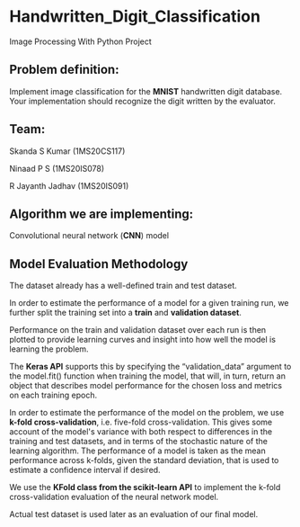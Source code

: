 # Handwritten_Digit_Classification
Image Processing With Python Project

## Problem definition:


Implement image classification for the **MNIST** handwritten digit database. Your implementation should recognize the digit written by the evaluator.


## Team:

Skanda S Kumar (1MS20CS117)

Ninaad P S     (1MS20IS078)

R Jayanth Jadhav (1MS20IS091)

## Algorithm we are implementing:

Convolutional neural network (**CNN**) model 

## Model Evaluation Methodology

The dataset already has a well-defined train and test dataset.

In order to estimate the performance of a model for a given training run, we further split the training set into a **train** and **validation dataset**.

Performance on the train and validation dataset over each run is then plotted to provide learning curves and insight into how well the model is learning the problem.

The **Keras API** supports this by specifying the “validation_data” argument to the model.fit() function when training the model, that will, in turn, return an object that describes model performance for the chosen loss and metrics on each training epoch.

In order to estimate the performance of the model on the problem, we use **k-fold cross-validation**, i.e. five-fold cross-validation. This gives some account of the model's variance with both respect to differences in the training and test datasets, and in terms of the stochastic nature of the learning algorithm. The performance of a model is taken as the mean performance across k-folds, given the standard deviation, that is used to estimate a confidence interval if desired.

We use the **KFold class from the scikit-learn API** to implement the k-fold cross-validation evaluation of the neural network model.

Actual test dataset is used later as an evaluation of our final model.

